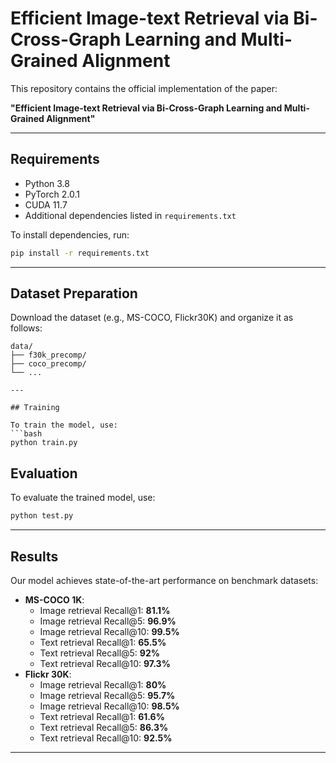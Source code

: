 # Efficient Image-text Retrieval via Bi-Cross-Graph Learning and Multi-Grained Alignment

This repository contains the official implementation of the paper:

**"Efficient Image-text Retrieval via Bi-Cross-Graph Learning and Multi-Grained Alignment"**

---

## Requirements

- Python 3.8
- PyTorch 2.0.1
- CUDA 11.7
- Additional dependencies listed in `requirements.txt`

To install dependencies, run:
```bash
pip install -r requirements.txt
```

---

## Dataset Preparation

Download the dataset (e.g., MS-COCO, Flickr30K) and organize it as follows:
   ```
   data/
   ├── f30k_precomp/
   ├── coco_precomp/
   └── ...

---

## Training

To train the model, use:
```bash
python train.py
```

## Evaluation

To evaluate the trained model, use:
```bash
python test.py
```

---

## Results

Our model achieves state-of-the-art performance on benchmark datasets:
- **MS-COCO 1K**:
  - Image retrieval Recall@1: **81.1%**
  - Image retrieval Recall@5: **96.9%**
  - Image retrieval Recall@10: **99.5%**
  - Text retrieval Recall@1: **65.5%**
  - Text retrieval Recall@5: **92%**
  - Text retrieval Recall@10: **97.3%**
- **Flickr 30K**:
  - Image retrieval Recall@1: **80%**
  - Image retrieval Recall@5: **95.7%**
  - Image retrieval Recall@10: **98.5%**
  - Text retrieval Recall@1: **61.6%**
  - Text retrieval Recall@5: **86.3%**
  - Text retrieval Recall@10: **92.5%**

---
